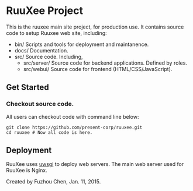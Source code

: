 # RuuXee Project
This is the ruuxee main site project, for production use. It contains
source code to setup Ruuxee web site, including:

* bin/  Scripts and tools for deployment and maintanence.
* docs/ Documentation.
* src/  Source code. Including,
  - src/server/ Source code for backend applications. Defined by roles.
  - src/webui/ Source code for frontend (HTML/CSS/JavaScript).

## Get Started

### Checkout source code.

All users can checkout code with command line below:

    git clone https://github.com/present-corp/ruuxee.git
    cd ruuxee # Now all code is here.

## Deployment

RuuXee uses [uwsgi](http://uwsgi-docs.readthedocs.org/en/latest/) to
deploy web servers. The main web server used for RuuXee is Nginx.

Created by Fuzhou Chen, Jan. 11, 2015.
